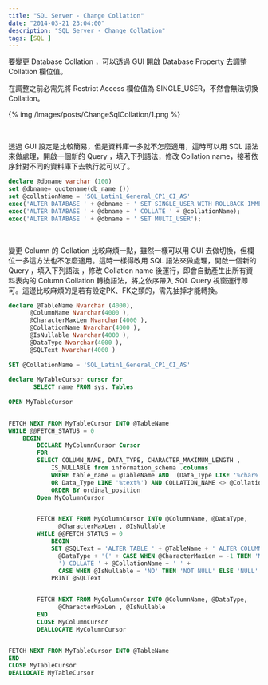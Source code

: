 ```yaml
---
title: "SQL Server - Change Collation"
date: "2014-03-21 23:04:00"
description: "SQL Server - Change Collation"
tags: [SQL ]
---
```



要變更 Database Collation ，可以透過 GUI 開啟 Database Property 去調整 Collation 欄位值。  

<!-- More -->

在調整之前必需先將 Restrict Access 欄位值為 SINGLE_USER，不然會無法切換 Collation。  

{% img /images/posts/ChangeSqlCollation/1.png %}

<br/>

透過 GUI 設定是比較簡易，但是資料庫一多就不怎麼適用，這時可以用 SQL 語法來做處理，開啟一個新的 Query ，填入下列語法，修改 Collation name，接著依序針對不同的資料庫下去執行就可以了。

```sql
declare @dbname varchar (100)
set @dbname= quotename(db_name ())
set @collationName = 'SQL_Latin1_General_CP1_CI_AS'
exec('ALTER DATABASE ' + @dbname + ' SET SINGLE_USER WITH ROLLBACK IMMEDIATE');
exec('ALTER DATABASE ' + @dbname + ' COLLATE ' + @collationName);
exec('ALTER DATABASE ' + @dbname + ' SET MULTI_USER');
```

<br/>

變更 Column 的 Collation 比較麻煩一點，雖然一樣可以用 GUI 去做切換，但欄位一多這方法也不怎麼適用。這時一樣得改用 SQL 語法來做處理，開啟一個新的 Query ，填入下列語法 ，修改 Collation name 後運行，即會自動產生出所有資料表內的 Column Collation 轉換語法，將之依序帶入 SQL Query 視窗運行即可。這邊比較麻煩的是若有設定PK、FK之類的，需先抽掉才能轉換。

```sql
declare @TableName Nvarchar (4000),
      @ColumnName Nvarchar(4000 ),
      @CharacterMaxLen Nvarchar(4000 ),
      @CollationName Nvarchar(4000 ),
      @IsNullable Nvarchar(4000 ),
      @DataType Nvarchar(4000 ),
      @SQLText Nvarchar(4000 )
 
SET @CollationName = 'SQL_Latin1_General_CP1_CI_AS'
 
declare MyTableCursor cursor for
       SELECT name FROM sys. Tables
 
OPEN MyTableCursor


FETCH NEXT FROM MyTableCursor INTO @TableName
WHILE @@FETCH_STATUS = 0
    BEGIN
        DECLARE MyColumnCursor Cursor
        FOR
        SELECT COLUMN_NAME, DATA_TYPE, CHARACTER_MAXIMUM_LENGTH ,
            IS_NULLABLE from information_schema .columns
            WHERE table_name = @TableName AND  (Data_Type LIKE '%char%'
            OR Data_Type LIKE '%text%') AND COLLATION_NAME <> @CollationName
            ORDER BY ordinal_position
        Open MyColumnCursor


        FETCH NEXT FROM MyColumnCursor INTO @ColumnName, @DataType,
              @CharacterMaxLen , @IsNullable
        WHILE @@FETCH_STATUS = 0
            BEGIN
            SET @SQLText = 'ALTER TABLE ' + @TableName + ' ALTER COLUMN [' + @ColumnName + '] ' +
              @DataType + '(' + CASE WHEN @CharacterMaxLen = -1 THEN 'MAX' ELSE @CharacterMaxLen END +
              ') COLLATE ' + @CollationName + ' ' +
              CASE WHEN @IsNullable = 'NO' THEN 'NOT NULL' ELSE 'NULL' END
            PRINT @SQLText


        FETCH NEXT FROM MyColumnCursor INTO @ColumnName, @DataType,
              @CharacterMaxLen , @IsNullable
        END
        CLOSE MyColumnCursor
        DEALLOCATE MyColumnCursor


FETCH NEXT FROM MyTableCursor INTO @TableName
END
CLOSE MyTableCursor
DEALLOCATE MyTableCursor
```
